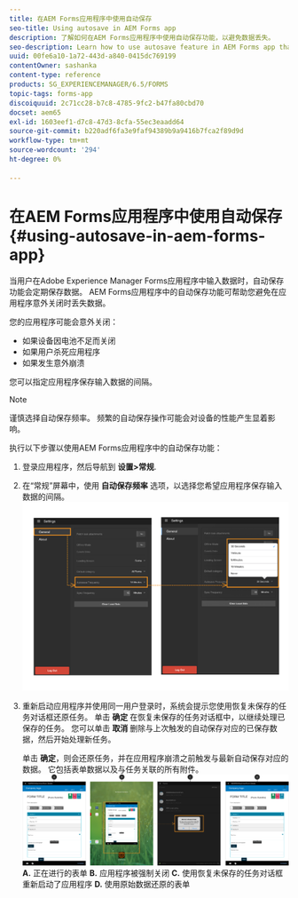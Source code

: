 ```yaml
---
title: 在AEM Forms应用程序中使用自动保存
seo-title: Using autosave in AEM Forms app
description: 了解如何在AEM Forms应用程序中使用自动保存功能，以避免数据丢失。
seo-description: Learn how to use autosave feature in AEM Forms app that lets you avoid data loss.
uuid: 00fe6a10-1a72-443d-a840-0415dc769199
contentOwner: sashanka
content-type: reference
products: SG_EXPERIENCEMANAGER/6.5/FORMS
topic-tags: forms-app
discoiquuid: 2c71cc28-b7c8-4785-9fc2-b47fa80cbd70
docset: aem65
exl-id: 1603eef1-d7c8-47d3-8cfa-55ec3eaadd64
source-git-commit: b220adf6fa3e9faf94389b9a9416b7fca2f89d9d
workflow-type: tm+mt
source-wordcount: '294'
ht-degree: 0%

---
```


# 在AEM Forms应用程序中使用自动保存{#using-autosave-in-aem-forms-app}

当用户在Adobe Experience Manager Forms应用程序中输入数据时，自动保存功能会定期保存数据。 AEM Forms应用程序中的自动保存功能可帮助您避免在应用程序意外关闭时丢失数据。

您的应用程序可能会意外关闭：

* 如果设备因电池不足而关闭
* 如果用户杀死应用程序
* 如果发生意外崩溃

您可以指定应用程序保存输入数据的间隔。

>[!NOTE]
>
>谨慎选择自动保存频率。 频繁的自动保存操作可能会对设备的性能产生显着影响。

执行以下步骤以使用AEM Forms应用程序中的自动保存功能：

1. 登录应用程序，然后导航到 **设置>常规**.
1. 在“常规”屏幕中，使用 **自动保存频率** 选项，以选择您希望应用程序保存输入数据的间隔。
   [ ![设置自动保存频率](assets/using-autosave-freq-07.png)](assets/using-autosave-freq-07-1.png)

1. 重新启动应用程序并使用同一用户登录时，系统会提示您使用恢复未保存的任务对话框还原任务。 单击 **确定** 在恢复未保存的任务对话框中，以继续处理已保存的任务。 您可以单击 **取消** 删除与上次触发的自动保存对应的已保存数据，然后开始处理新任务。

   单击 **确定**，则会还原任务，并在应用程序崩溃之前触发与最新自动保存对应的数据。 它包括表单数据以及与任务关联的所有附件。
   [ ![正在恢复任务&#x200B;](assets/autosave-flow.png)](assets/using-autosave-freq-06.png)**A.** 正在进行的表单 **B.** 应用程序被强制关闭 **C.** 使用恢复未保存的任务对话框重新启动了应用程序 **D.** 使用原始数据还原的表单
